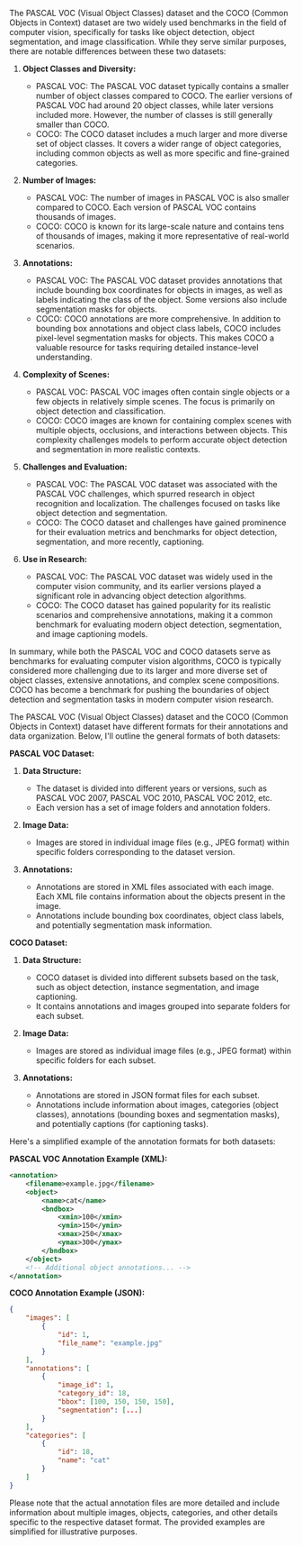 The PASCAL VOC (Visual Object Classes) dataset and the COCO (Common Objects in Context) dataset are two widely used benchmarks in the field of computer vision, specifically for tasks like object detection, object segmentation, and image classification. While they serve similar purposes, there are notable differences between these two datasets:

1. **Object Classes and Diversity:**
   - PASCAL VOC: The PASCAL VOC dataset typically contains a smaller number of object classes compared to COCO. The earlier versions of PASCAL VOC had around 20 object classes, while later versions included more. However, the number of classes is still generally smaller than COCO.
   - COCO: The COCO dataset includes a much larger and more diverse set of object classes. It covers a wider range of object categories, including common objects as well as more specific and fine-grained categories.

2. **Number of Images:**
   - PASCAL VOC: The number of images in PASCAL VOC is also smaller compared to COCO. Each version of PASCAL VOC contains thousands of images.
   - COCO: COCO is known for its large-scale nature and contains tens of thousands of images, making it more representative of real-world scenarios.

3. **Annotations:**
   - PASCAL VOC: The PASCAL VOC dataset provides annotations that include bounding box coordinates for objects in images, as well as labels indicating the class of the object. Some versions also include segmentation masks for objects.
   - COCO: COCO annotations are more comprehensive. In addition to bounding box annotations and object class labels, COCO includes pixel-level segmentation masks for objects. This makes COCO a valuable resource for tasks requiring detailed instance-level understanding.

4. **Complexity of Scenes:**
   - PASCAL VOC: PASCAL VOC images often contain single objects or a few objects in relatively simple scenes. The focus is primarily on object detection and classification.
   - COCO: COCO images are known for containing complex scenes with multiple objects, occlusions, and interactions between objects. This complexity challenges models to perform accurate object detection and segmentation in more realistic contexts.

5. **Challenges and Evaluation:**
   - PASCAL VOC: The PASCAL VOC dataset was associated with the PASCAL VOC challenges, which spurred research in object recognition and localization. The challenges focused on tasks like object detection and segmentation.
   - COCO: The COCO dataset and challenges have gained prominence for their evaluation metrics and benchmarks for object detection, segmentation, and more recently, captioning.

6. **Use in Research:**
   - PASCAL VOC: The PASCAL VOC dataset was widely used in the computer vision community, and its earlier versions played a significant role in advancing object detection algorithms.
   - COCO: The COCO dataset has gained popularity for its realistic scenarios and comprehensive annotations, making it a common benchmark for evaluating modern object detection, segmentation, and image captioning models.

In summary, while both the PASCAL VOC and COCO datasets serve as benchmarks for evaluating computer vision algorithms, COCO is typically considered more challenging due to its larger and more diverse set of object classes, extensive annotations, and complex scene compositions. COCO has become a benchmark for pushing the boundaries of object detection and segmentation tasks in modern computer vision research.

The PASCAL VOC (Visual Object Classes) dataset and the COCO (Common Objects in Context) dataset have different formats for their annotations and data organization. Below, I'll outline the general formats of both datasets:

**PASCAL VOC Dataset:**

1. **Data Structure:**
   - The dataset is divided into different years or versions, such as PASCAL VOC 2007, PASCAL VOC 2010, PASCAL VOC 2012, etc.
   - Each version has a set of image folders and annotation folders.

2. **Image Data:**
   - Images are stored in individual image files (e.g., JPEG format) within specific folders corresponding to the dataset version.

3. **Annotations:**
   - Annotations are stored in XML files associated with each image. Each XML file contains information about the objects present in the image.
   - Annotations include bounding box coordinates, object class labels, and potentially segmentation mask information.

**COCO Dataset:**

1. **Data Structure:**
   - COCO dataset is divided into different subsets based on the task, such as object detection, instance segmentation, and image captioning.
   - It contains annotations and images grouped into separate folders for each subset.

2. **Image Data:**
   - Images are stored as individual image files (e.g., JPEG format) within specific folders for each subset.

3. **Annotations:**
   - Annotations are stored in JSON format files for each subset.
   - Annotations include information about images, categories (object classes), annotations (bounding boxes and segmentation masks), and potentially captions (for captioning tasks).

Here's a simplified example of the annotation formats for both datasets:

**PASCAL VOC Annotation Example (XML):**
```xml
<annotation>
    <filename>example.jpg</filename>
    <object>
        <name>cat</name>
        <bndbox>
            <xmin>100</xmin>
            <ymin>150</ymin>
            <xmax>250</xmax>
            <ymax>300</ymax>
        </bndbox>
    </object>
    <!-- Additional object annotations... -->
</annotation>
```

**COCO Annotation Example (JSON):**
```json
{
    "images": [
        {
            "id": 1,
            "file_name": "example.jpg"
        }
    ],
    "annotations": [
        {
            "image_id": 1,
            "category_id": 18,
            "bbox": [100, 150, 150, 150],
            "segmentation": [...]
        }
    ],
    "categories": [
        {
            "id": 18,
            "name": "cat"
        }
    ]
}
```

Please note that the actual annotation files are more detailed and include information about multiple images, objects, categories, and other details specific to the respective dataset format. The provided examples are simplified for illustrative purposes.